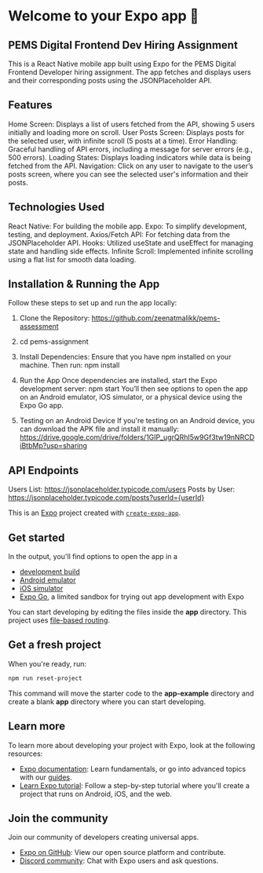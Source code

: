 # Welcome to your Expo app 👋
## PEMS Digital Frontend Dev Hiring Assignment
This is a React Native mobile app built using Expo for the PEMS Digital Frontend Developer hiring assignment. The app fetches and displays users and their corresponding posts using the JSONPlaceholder API.

## Features
Home Screen: Displays a list of users fetched from the API, showing 5 users initially and loading more on scroll.
User Posts Screen: Displays posts for the selected user, with infinite scroll (5 posts at a time).
Error Handling: Graceful handling of API errors, including a message for server errors (e.g., 500 errors).
Loading States: Displays loading indicators while data is being fetched from the API.
Navigation: Click on any user to navigate to the user’s posts screen, where you can see the selected user's information and their posts.

## Technologies Used
React Native: For building the mobile app.
Expo: To simplify development, testing, and deployment.
Axios/Fetch API: For fetching data from the JSONPlaceholder API.
Hooks: Utilized useState and useEffect for managing state and handling side effects.
Infinite Scroll: Implemented infinite scrolling using a flat list for smooth data loading.

## Installation & Running the App
Follow these steps to set up and run the app locally:

1. Clone the Repository: https://github.com/zeenatmalikk/pems-assessment
2. cd pems-assignment
3. Install Dependencies: 
Ensure that you have npm installed on your machine. Then run: npm install
4. Run the App
Once dependencies are installed, start the Expo development server: npm start
You’ll then see options to open the app on an Android emulator, iOS simulator, or a physical device using the Expo Go app.

5. Testing on an Android Device
If you're testing on an Android device, you can download the APK file and install it manually:
https://drive.google.com/drive/folders/1GIP_ugrQRhI5w9Gf3tw19nNRCDiBtbMp?usp=sharing

## API Endpoints
Users List: https://jsonplaceholder.typicode.com/users
Posts by User: https://jsonplaceholder.typicode.com/posts?userId={userId}






This is an [Expo](https://expo.dev) project created with [`create-expo-app`](https://www.npmjs.com/package/create-expo-app).

## Get started

In the output, you'll find options to open the app in a

- [development build](https://docs.expo.dev/develop/development-builds/introduction/)
- [Android emulator](https://docs.expo.dev/workflow/android-studio-emulator/)
- [iOS simulator](https://docs.expo.dev/workflow/ios-simulator/)
- [Expo Go](https://expo.dev/go), a limited sandbox for trying out app development with Expo

You can start developing by editing the files inside the **app** directory. This project uses [file-based routing](https://docs.expo.dev/router/introduction).

## Get a fresh project

When you're ready, run:

```bash
npm run reset-project
```

This command will move the starter code to the **app-example** directory and create a blank **app** directory where you can start developing.

## Learn more

To learn more about developing your project with Expo, look at the following resources:

- [Expo documentation](https://docs.expo.dev/): Learn fundamentals, or go into advanced topics with our [guides](https://docs.expo.dev/guides).
- [Learn Expo tutorial](https://docs.expo.dev/tutorial/introduction/): Follow a step-by-step tutorial where you'll create a project that runs on Android, iOS, and the web.

## Join the community

Join our community of developers creating universal apps.

- [Expo on GitHub](https://github.com/expo/expo): View our open source platform and contribute.
- [Discord community](https://chat.expo.dev): Chat with Expo users and ask questions.
